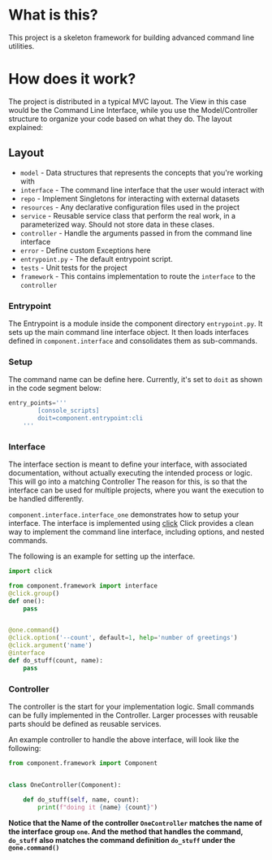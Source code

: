 # What is this?
This project is a skeleton framework for building advanced command
line utilities.

# How does it work?
The project is distributed in a typical MVC layout. The View in this case
would be the Command Line Interface, while you use the Model/Controller
structure to organize your code based on what they do. The layout
explained:
## Layout
* `model` - Data structures that represents the concepts that you're working with
* `interface` - The command line interface that the user would interact with
* `repo` - Implement Singletons for interacting with external datasets
* `resources` - Any declarative configuration files used in the project
* `service` - Reusable service class that perform the real work, in a parameterized way. Should not store data in these clases.
* `controller` - Handle the arguments passed in from the command line interface
* `error` - Define custom Exceptions here
* `entrypoint.py` - The default entrypoint script.
* `tests` - Unit tests for the project
* `framework` - This contains implementation to route the `interface` to the `controller`

### Entrypoint
The Entrypoint is a module inside the component directory `entrypoint.py`.
It sets up the main command line interface object. It then loads interfaces defined
in `component.interface` and consolidates them as sub-commands.

### Setup
The command name can be define here. Currently, it's set to `doit` as shown in the
code segment below:
```python
entry_points='''
        [console_scripts]
        doit=component.entrypoint:cli
    '''
```

### Interface
The interface section is meant to define your interface, with associated documentation, without
actually executing the intended process or logic. This will go into a matching Controller
The reason for this, is so that the interface can be used for multiple
projects, where you want the execution to be handled differently.

`component.interface.interface_one` demonstrates how to setup your interface.
The interface is implemented using [click](https://click.palletsprojects.com/)
Click provides a clean way to implement the command line interface, including
options, and nested commands.

The following is an example for setting up the interface.

```python
import click

from component.framework import interface
@click.group()
def one():
    pass


@one.command()
@click.option('--count', default=1, help='number of greetings')
@click.argument('name')
@interface
def do_stuff(count, name):
    pass

```

### Controller
The controller is the start for your implementation logic. Small commands
can be fully implemented in the Controller. Larger processes with reusable parts should
be defined as reusable services.

An example controller to handle the above interface, will look like the following:
```python
from component.framework import Component


class OneController(Component):

    def do_stuff(self, name, count):
        print(f"doing it {name} {count}")

```

**Notice that the Name of the controller `OneController` matches the name of the
interface group `one`. And the method that handles the command, `do_stuff` also
matches the command definition `do_stuff` under the `@one.command()`**